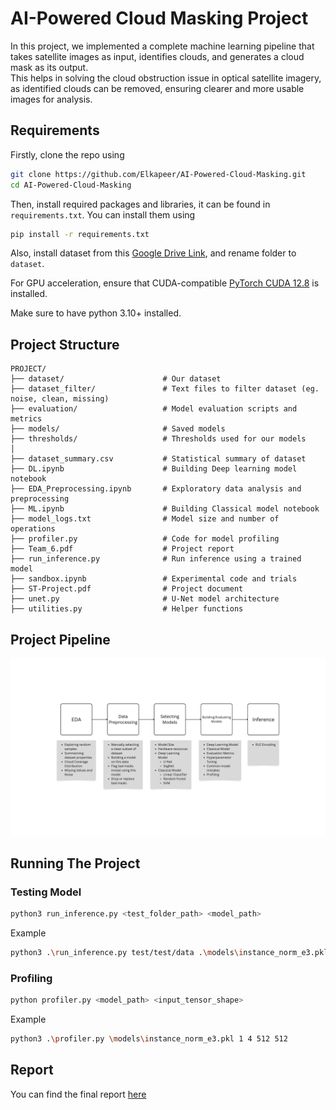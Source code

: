 # AI-Powered Cloud Masking Project
In this project, we implemented a complete machine learning pipeline that takes satellite images as input, identifies clouds, and generates a cloud mask as its output.  
This helps in solving the cloud obstruction issue in optical satellite imagery, as identified clouds can be removed, ensuring clearer and more usable images for analysis.

## Requirements

Firstly, clone the repo using
```bash
git clone https://github.com/Elkapeer/AI-Powered-Cloud-Masking.git
cd AI-Powered-Cloud-Masking
```
Then, install required packages and libraries, it can be found in `requirements.txt`. You can install them using 
```bash
pip install -r requirements.txt
```

Also, install dataset from this [Google Drive Link](https://drive.google.com/file/d/1-cU2qx7XY_lwCC7PKOnnNRkeyRto80gC/view), and rename folder to `dataset`.

For GPU acceleration, ensure that CUDA-compatible [PyTorch CUDA 12.8](https://pytorch.org/get-started/locally/) is installed.

Make sure to have python 3.10+ installed.

## Project Structure
```
PROJECT/
├── dataset/                      # Our dataset
├── dataset_filter/               # Text files to filter dataset (eg. noise, clean, missing)
├── evaluation/                   # Model evaluation scripts and metrics
├── models/                       # Saved models
├── thresholds/                   # Thresholds used for our models
│
├── dataset_summary.csv           # Statistical summary of dataset
├── DL.ipynb                      # Building Deep learning model notebook
├── EDA_Preprocessing.ipynb       # Exploratory data analysis and preprocessing
├── ML.ipynb                      # Building Classical model notebook
├── model_logs.txt                # Model size and number of operations
├── profiler.py                   # Code for model profiling
├── Team_6.pdf                    # Project report
├── run_inference.py              # Run inference using a trained model
├── sandbox.ipynb                 # Experimental code and trials
├── ST-Project.pdf                # Project document
├── unet.py                       # U-Net model architecture
├── utilities.py                  # Helper functions
```

## Project Pipeline

![Project Pipeline](project_pipeline.png)

## Running The Project

### Testing Model

```bash
python3 run_inference.py <test_folder_path> <model_path>
```
Example
```bash
python3 .\run_inference.py test/test/data .\models\instance_norm_e3.pkl
```

### Profiling

```bash
python profiler.py <model_path> <input_tensor_shape>
```
Example
```bash
python3 .\profiler.py \models\instance_norm_e3.pkl 1 4 512 512
```

## Report

You can find the final report [here](Team_6.pdf)
